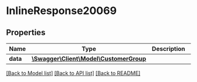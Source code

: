 # InlineResponse20069

## Properties
Name | Type | Description | Notes
------------ | ------------- | ------------- | -------------
**data** | [**\Swagger\Client\Model\CustomerGroup**](CustomerGroup.md) |  | [optional] 

[[Back to Model list]](../../README.md#documentation-for-models) [[Back to API list]](../../README.md#documentation-for-api-endpoints) [[Back to README]](../../README.md)

